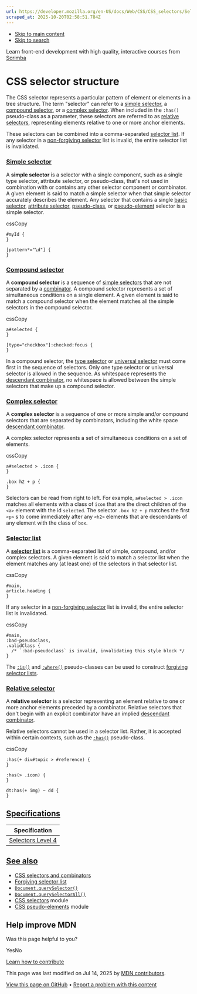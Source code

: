 ```yaml
---
url: https://developer.mozilla.org/en-US/docs/Web/CSS/CSS_selectors/Selector_structure
scraped_at: 2025-10-20T02:58:51.784Z
---
```


- [Skip to main content](https://developer.mozilla.org/en-US/docs/Web/CSS/CSS_selectors/Selector_structure#content)
- [Skip to search](https://developer.mozilla.org/en-US/docs/Web/CSS/CSS_selectors/Selector_structure#search)

Learn front-end development with high quality, interactive courses
from
[Scrimba](https://scrimba.com/learn/frontend?via=mdn)

# CSS selector structure

The CSS selector represents a particular pattern of element or elements in a tree structure. The term "selector" can refer to a [simple selector](https://developer.mozilla.org/en-US/docs/Web/CSS/CSS_selectors/Selector_structure#simple_selector), a [compound selector](https://developer.mozilla.org/en-US/docs/Web/CSS/CSS_selectors/Selector_structure#compound_selector), or a [complex selector](https://developer.mozilla.org/en-US/docs/Web/CSS/CSS_selectors/Selector_structure#complex_selector). When included in the `:has()` pseudo-class as a parameter, these selectors are referred to as [relative selectors](https://developer.mozilla.org/en-US/docs/Web/CSS/CSS_selectors/Selector_structure#relative_selector), representing elements relative to one or more anchor elements.

These selectors can be combined into a comma-separated [selector list](https://developer.mozilla.org/en-US/docs/Web/CSS/CSS_selectors/Selector_structure#selector_list). If any selector in a [non-forgiving selector](https://developer.mozilla.org/en-US/docs/Web/CSS/Selector_list#valid_and_invalid_selector_lists) list is invalid, the entire selector list is invalidated.

### [Simple selector](https://developer.mozilla.org/en-US/docs/Web/CSS/CSS_selectors/Selector_structure\#simple_selector)

A **simple selector** is a selector with a single component, such as a single type selector, attribute selector, or pseudo-class, that's not used in combination with or contains any other selector component or combinator. A given element is said to match a simple selector when that simple selector accurately describes the element. Any selector that contains a single [basic selector](https://developer.mozilla.org/en-US/docs/Web/CSS/CSS_selectors/Selectors_and_combinators#basic_selectors), [attribute selector](https://developer.mozilla.org/en-US/docs/Web/CSS/Attribute_selectors), [pseudo-class](https://developer.mozilla.org/en-US/docs/Web/CSS/Pseudo-classes), or [pseudo-element](https://developer.mozilla.org/en-US/docs/Web/CSS/Pseudo-elements) selector is a simple selector.

cssCopy

```
#myId {
}

[pattern*="\d"] {
}

```

### [Compound selector](https://developer.mozilla.org/en-US/docs/Web/CSS/CSS_selectors/Selector_structure\#compound_selector)

A **compound selector** is a sequence of [simple selectors](https://developer.mozilla.org/en-US/docs/Web/CSS/CSS_selectors/Selector_structure#simple_selector) that are not separated by a [combinator](https://developer.mozilla.org/en-US/docs/Web/CSS/CSS_selectors/Selectors_and_combinators#combinators). A compound selector represents a set of simultaneous conditions on a single element. A given element is said to match a compound selector when the element matches all the simple selectors in the compound selector.

cssCopy

```
a#selected {
}

[type="checkbox"]:checked:focus {
}

```

In a compound selector, the [type selector](https://developer.mozilla.org/en-US/docs/Web/CSS/Type_selectors) or [universal selector](https://developer.mozilla.org/en-US/docs/Web/CSS/Universal_selectors) must come first in the sequence of selectors. Only one type selector or universal selector is allowed in the sequence. As whitespace represents the [descendant combinator](https://developer.mozilla.org/en-US/docs/Web/CSS/Descendant_combinator), no whitespace is allowed between the simple selectors that make up a compound selector.

### [Complex selector](https://developer.mozilla.org/en-US/docs/Web/CSS/CSS_selectors/Selector_structure\#complex_selector)

A **complex selector** is a sequence of one or more simple and/or compound selectors that are separated by combinators, including the white space [descendant combinator](https://developer.mozilla.org/en-US/docs/Web/CSS/Descendant_combinator).

A complex selector represents a set of simultaneous conditions on a set of elements.

cssCopy

```
a#selected > .icon {
}

.box h2 + p {
}

```

Selectors can be read from right to left. For example, `a#selected > .icon` matches all elements with a class of `icon` that are the direct children of the `<a>` element with the id `selected`. The selector `.box h2 + p` matches the first `<p>` s to come immediately after any `<h2>` elements that are descendants of any element with the class of `box`.

### [Selector list](https://developer.mozilla.org/en-US/docs/Web/CSS/CSS_selectors/Selector_structure\#selector_list)

A [**selector list**](https://developer.mozilla.org/en-US/docs/Web/CSS/Selector_list) is a comma-separated list of simple, compound, and/or complex selectors. A given element is said to match a selector list when the element matches any (at least one) of the selectors in that selector list.

cssCopy

```
#main,
article.heading {
}

```

If any selector in a [non-forgiving selector](https://developer.mozilla.org/en-US/docs/Web/CSS/Selector_list#valid_and_invalid_selector_lists) list is invalid, the entire selector list is invalidated.

cssCopy

```
#main,
:bad-pseudoclass,
.validClass {
  /* `:bad-pseudoclass` is invalid, invalidating this style block */
}

```

The [`:is()`](https://developer.mozilla.org/en-US/docs/Web/CSS/:is) and [`:where()`](https://developer.mozilla.org/en-US/docs/Web/CSS/:where) pseudo-classes can be used to construct [forgiving selector lists](https://developer.mozilla.org/en-US/docs/Web/CSS/Selector_list#forgiving_selector_list).

### [Relative selector](https://developer.mozilla.org/en-US/docs/Web/CSS/CSS_selectors/Selector_structure\#relative_selector)

A **relative selector** is a selector representing an element relative to one or more anchor elements preceded by a combinator. Relative selectors that don't begin with an explicit combinator have an implied [descendant combinator](https://developer.mozilla.org/en-US/docs/Web/CSS/Descendant_combinator).

Relative selectors cannot be used in a selector list. Rather, it is accepted within certain contexts, such as the [`:has()`](https://developer.mozilla.org/en-US/docs/Web/CSS/:has) pseudo-class.

cssCopy

```
:has(+ div#topic > #reference) {
}

:has(> .icon) {
}

dt:has(+ img) ~ dd {
}

```

## [Specifications](https://developer.mozilla.org/en-US/docs/Web/CSS/CSS_selectors/Selector_structure\#specifications)

| Specification |
| --- |
| [Selectors Level 4](https://drafts.csswg.org/selectors/) |

## [See also](https://developer.mozilla.org/en-US/docs/Web/CSS/CSS_selectors/Selector_structure\#see_also)

- [CSS selectors and combinators](https://developer.mozilla.org/en-US/docs/Web/CSS/CSS_selectors/Selectors_and_combinators)
- [Forgiving selector list](https://developer.mozilla.org/en-US/docs/Web/CSS/Selector_list#forgiving_selector_list)
- [`Document.querySelector()`](https://developer.mozilla.org/en-US/docs/Web/API/Document/querySelector)
- [`Document.querySelectorAll()`](https://developer.mozilla.org/en-US/docs/Web/API/Document/querySelectorAll)
- [CSS selectors](https://developer.mozilla.org/en-US/docs/Web/CSS/CSS_selectors) module
- [CSS pseudo-elements](https://developer.mozilla.org/en-US/docs/Web/CSS/CSS_pseudo-elements) module

## Help improve MDN

Was this page helpful to you?

YesNo

[Learn how to contribute](https://developer.mozilla.org/en-US/docs/MDN/Community/Getting_started)

This page was last modified on ⁨Jul 14, 2025⁩ by [MDN contributors](https://developer.mozilla.org/en-US/docs/Web/CSS/CSS_selectors/Selector_structure/contributors.txt).


[View this page on GitHub](https://github.com/mdn/content/blob/main/files/en-us/web/css/css_selectors/selector_structure/index.md?plain=1 "Folder: ⁨en-us/web/css/css_selectors/selector_structure⁩ (Opens in a new tab)") • [Report a problem with this content](https://github.com/mdn/content/issues/new?template=page-report.yml&mdn-url=https%3A%2F%2Fdeveloper.mozilla.org%2Fen-US%2Fdocs%2FWeb%2FCSS%2FCSS_selectors%2FSelector_structure&metadata=%3C%21--+Do+not+make+changes+below+this+line+--%3E%0A%3Cdetails%3E%0A%3Csummary%3EPage+report+details%3C%2Fsummary%3E%0A%0A*+Folder%3A+%60en-us%2Fweb%2Fcss%2Fcss_selectors%2Fselector_structure%60%0A*+MDN+URL%3A+https%3A%2F%2Fdeveloper.mozilla.org%2Fen-US%2Fdocs%2FWeb%2FCSS%2FCSS_selectors%2FSelector_structure%0A*+GitHub+URL%3A+https%3A%2F%2Fgithub.com%2Fmdn%2Fcontent%2Fblob%2Fmain%2Ffiles%2Fen-us%2Fweb%2Fcss%2Fcss_selectors%2Fselector_structure%2Findex.md%0A*+Last+commit%3A+https%3A%2F%2Fgithub.com%2Fmdn%2Fcontent%2Fcommit%2F0cc9980e3b21c83d1800a428bc402ae1865326b2%0A*+Document+last+modified%3A+2025-07-14T14%3A43%3A58.000Z%0A%0A%3C%2Fdetails%3E "This will take you to GitHub to file a new issue.")